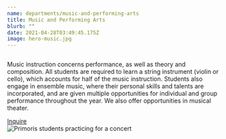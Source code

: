 ```yaml
---
name: departments/music-and-performing-arts
title: Music and Performing Arts
blurb: ""
date: 2021-04-28T03:49:45.175Z
image: hero-music.jpg
---
```


<div class="row">
  <div class="column medium-6">
    <p>Music instruction concerns performance, as well as theory and composition. All students are required to learn a string instrument (violin or cello), which accounts for half of the music instruction. Students also engage in ensemble music, where their personal skills and talents are incorporated, and are given multiple opportunities for individual and group performance throughout the year. We also offer opportunities in musical theater.</p>
    <a href="/contact" class="button secondary" style="margin-top:20px; margin-bottom:40px">Inquire</a>
  </div>
  <div class="column medium-6">
    <img src="/img/music-4.jpg" alt="Primoris students practicing for a concert" />
  </div>
</div>

